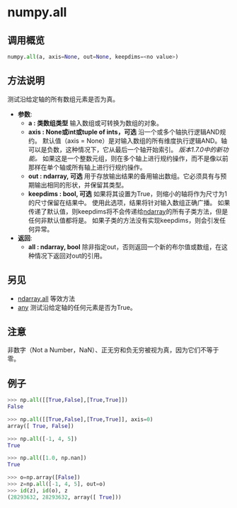 # numpy.all

## 调用概览

```python
numpy.all(a, axis=None, out=None, keepdims=<no value>)
```

## 方法说明

测试沿给定轴的所有数组元素是否为真。

- **参数**: 
    - **a : 类数组类型**
        输入数组或可转换为数组的对象。
    - **axis : None或int或tuple of ints，可选**
        沿一个或多个轴执行逻辑AND规约。 默认值（axis = None）是对输入数组的所有维度执行逻辑AND。轴可以是负数，这种情况下，它从最后一个轴开始索引。
        *版本1.7.0中的新功能。*
        如果这是一个整数元组，则在多个轴上进行规约操作，而不是像以前那样在单个轴或所有轴上进行行规约操作。
    - **out : ndarray, 可选**
        用于存放输出结果的备用输出数组。它必须具有与预期输出相同的形状，并保留其类型。
    - **keepdims : bool, 可选**
        如果将其设置为True，则缩小的轴将作为尺寸为1的尺寸保留在结果中。 使用此选项，结果将针对输入数组正确广播。
        如果传递了默认值，则keepdims将不会传递给[ndarray](https://docs.scipy.org/doc/numpy/reference/generated/numpy.ndarray.html#numpy.ndarray)的所有子类方法，但是任何非默认值都将是。 如果子类的方法没有实现keepdims，则会引发任何异常。
- **返回**:
    - **all : ndarray, bool**
        除非指定out，否则返回一个新的布尔值或数组，在这种情况下返回对out的引用。

## 另见

- [ndarray.all](https://docs.scipy.org/doc/numpy/reference/generated/numpy.ndarray.all.html#numpy.ndarray.all) 等效方法
- [any](https://docs.scipy.org/doc/numpy/reference/generated/numpy.any.html#numpy.any) 测试沿给定轴的任何元素是否为True。

## 注意

非数字（Not a Number，NaN）、正无穷和负无穷被视为真，因为它们不等于零。

## 例子

```python
>>> np.all([[True,False],[True,True]])
False
```

```python
>>> np.all([[True,False],[True,True]], axis=0)
array([ True, False])
```

```python
>>> np.all([-1, 4, 5])
True
```

```python
>>> np.all([1.0, np.nan])
True
```

```python
>>> o=np.array([False])
>>> z=np.all([-1, 4, 5], out=o)
>>> id(z), id(o), z                             
(28293632, 28293632, array([ True]))
```